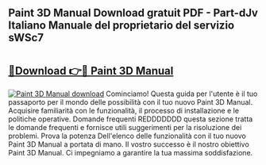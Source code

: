 ## Paint 3D Manual Download gratuit PDF - Part-dJv Italiano Manuale del proprietario del servizio sWSc7

# <h2><a href="http://dfcyji.blite.top/?on=Paint+3D+Manual">🔗Download 👉🔴 Paint 3D Manual</a></h2>

[![Paint 3D Manual download](https://i.imgur.com/lujVjoI.png)](http://dfcyji.blite.top/?on=Paint+3D+Manual)
Cominciamo! Questa guida per l'utente è il tuo passaporto per il mondo delle possibilità con il tuo nuovo Paint 3D Manual. Acquisire familiarità con le funzionalità, il processo di installazione e le politiche operative. Domande frequenti REDDDDDDD questa sezione tratta le domande frequenti e fornisce utili suggerimenti per la risoluzione dei problemi. Prova la potenza Dell'elenco delle funzionalità con il tuo nuovo Paint 3D Manual a portata di mano. Il vostro successo è il nostro obiettivo Paint 3D Manual. Ci impegniamo a garantire la tua massima soddisfazione.

